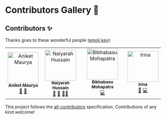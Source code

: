 # Contributors Gallery 💜

## Contributors ✨

Thanks goes to these wonderful people ([emoji key](https://allcontributors.org/docs/en/emoji-key)):

<!-- ALL-CONTRIBUTORS-LIST:START - Do not remove or modify this section -->

<!-- prettier-ignore-start -->

<!-- markdownlint-disable -->

<table>
  <tbody>
    <tr>
      <td align="center"><a href="http://aniketmaurya.com"><img src="https://avatars.githubusercontent.com/u/21018714?v=4?s=100" width="100px;" alt="Aniket Maurya"/><br /><sub><b>Aniket Maurya</b></sub></a><br /><a href="https://github.com/Lightning-AI-Dev/Awesome-Lightning/commits?author=aniketmaurya" title="Documentation">📖</a> <a href="#maintenance-aniketmaurya" title="Maintenance">🚧</a></td>
      <td align="center"><a href="https://www.linkedin.com/in/naiyarah"><img src="https://avatars.githubusercontent.com/u/5947670?v=4?s=100" width="100px;" alt="Naiyarah Hussain"/><br /><sub><b>Naiyarah Hussain</b></sub></a><br /><a href="#maintenance-naisofly" title="Maintenance">🚧</a> <a href="#projectManagement-naisofly" title="Project Management">📆</a> <a href="#mentoring-naisofly" title="Mentoring">🧑‍🏫</a></td>
      <td align="center"><a href="https://github.com/bibhabasumohapatra"><img src="https://avatars.githubusercontent.com/u/68384968?v=4?s=100" width="100px;" alt="Bibhabasu Mohapatra"/><br /><sub><b>Bibhabasu Mohapatra</b></sub></a><br /><a href="https://github.com/Lightning-AI-Dev/Awesome-Lightning/commits?author=bibhabasumohapatra" title="Code">💻</a></td>
      <td align="center"><a href="https://github.com/KogayIrina"><img src="https://avatars.githubusercontent.com/u/63745301?v=4?s=100" width="100px;" alt="Irina"/><br /><sub><b>Irina</b></sub></a><br /><a href="https://github.com/Lightning-AI-Dev/Awesome-Lightning/commits?author=KogayIrina" title="Documentation">📖</a> <a href="https://github.com/Lightning-AI-Dev/Awesome-Lightning/commits?author=KogayIrina" title="Code">💻</a></td>
    </tr>
  </tbody>
</table>

<!-- markdownlint-restore -->

<!-- prettier-ignore-end -->

<!-- ALL-CONTRIBUTORS-LIST:END -->

This project follows the [all-contributors](https://github.com/all-contributors/all-contributors) specification. Contributions of any kind welcome!

